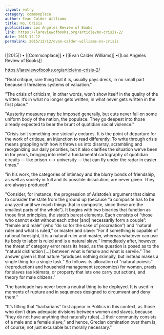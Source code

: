 ```yaml
---
layout: entry
category: commonplace
author: Evan Calder Williams
title: No, Crisis
publication: Los Angeles Review of Books
link: https://lareviewofbooks.org/article/no-crisis-2/
date: 2015-12-12
permalink: 2015/12/12/evan-calder-williams-no-crisis
---
```


[[2015]] • [[Commonplace]] • [[Evan Calder Williams]] •[[Los Angeles Review of Books]]

https://lareviewofbooks.org/article/no-crisis-2/

"Real critique, rare thing that it is, usually pays dreck, in no small part because it threatens systems of valuation."
 
"The crisis of criticism, in other words, won’t show itself in the quality of the written. It’s in what no longer gets written, in what never gets written in the first place."

"Austerity measures may be imposed generally, but cuts never fall on some uniform body of the nation, the populace. They go deepest into those already expected to bear the brunt of quotidian social violence."

"Crisis isn’t something one stoically endures. It is the point of departure for the work of critique, an injunction to read differently. To write through crisis means grappling with how it throws us into disarray, scrambling and reorganizing our daily priorities, but it also clarifies the situation we’ve been in for years, bringing into relief a fundamental cartography of quotidian circuits — like prison <—> university — that can fly under the radar in easier times."

"in his work, the categories of intimacy and the blurry bonds of friendship, as well as society in full and its possible dissolution, are never given. They are always produced"

"Consider, for instance, the progression of Aristotle’s argument that claims to consider the state from the ground up (because “a composite has to be analyzed until we reach things that in composite, since these are the smallest parts of the whole”). It begins with two binaries that function as those first principles, the state’s barest elements. Each consists of “those who cannot exist without each other [and] necessarily form a couple”: “female and male” (who “do so for the sake of procreation”) and “natural ruler and what is ruled,” or master and slave: “For if something is capable of rational foresight, it is a natural ruler and master, whereas whatever can use its body to labor is ruled and is a natural slave.” Immediately after, however, the threat of category error rears its head, as the question is posed as to the “natural distinction […] between what is female and what is servile.” The answer given is that nature “produces nothing skimpily, but instead makes a single thing for a single task.” So follows its allocation of “natural poiesis” (reproduction) and household management (economics) for women, praxis for slaves (as ktêmata, or property that lets one carry out action), and theory for male citizens."

"the barricade has never been a neutral thing to be deployed. It is used in moments of rupture and in sequences designed to circumvent and deny them."

"It’s fitting that “barbarians” first appear in Politics in this context, as those who don’t draw adequate divisions between women and slaves, because “they do not have anything that naturally rules[…] their community consists of a male and a female slave,” and hence, Grecian domination over them is, of course, not just excusable but morally necessary."